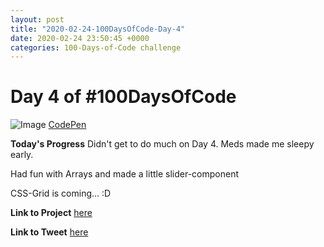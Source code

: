 ```yaml
---
layout: post
title: "2020-02-24-100DaysOfCode-Day-4"
date: 2020-02-24 23:50:45 +0000
categories: 100-Days-of-Code challenge
---
```


# Day 4 of #100DaysOfCode
![Image](https://i.imgur.com/pQTDjw5.jpg)
[CodePen](https://codepen.io/prototowb/pen/yLNgqdQ)
<br/>

**Today's Progress**
Didn't get to do much on Day 4. Meds made me sleepy early.


Had fun with Arrays and made a little slider-component 


CSS-Grid is coming... :D
<br/>

**Link to Project**
[here](https://codepen.io/prototowb/pen/yLNgqdQ)
<br/>

**Link to Tweet**
[here](#)

